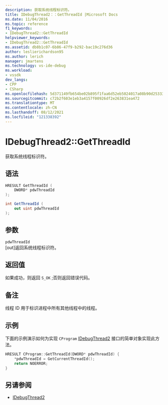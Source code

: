 ```yaml
---
description: 获取系统线程标识符。
title: IDebugThread2：：GetThreadId |Microsoft Docs
ms.date: 11/04/2016
ms.topic: reference
f1_keywords:
- IDebugThread2::GetThreadId
helpviewer_keywords:
- IDebugThread2::GetThreadId
ms.assetid: db8b1c07-6b86-47f9-b292-bac19c276d36
author: leslierichardson95
ms.author: lerich
manager: jmartens
ms.technology: vs-ide-debug
ms.workload:
- vssdk
dev_langs:
- CPP
- CSharp
ms.openlocfilehash: 5d371149fb654be02b895f1faa6d52eb5024017a08b90d253335eee66c2f9ebb
ms.sourcegitcommit: c72b2f603e1eb3a4157f00926df2e263831ea472
ms.translationtype: MT
ms.contentlocale: zh-CN
ms.lasthandoff: 08/12/2021
ms.locfileid: "121338392"
---
```

# <a name="idebugthread2getthreadid"></a>IDebugThread2::GetThreadId
获取系统线程标识符。

## <a name="syntax"></a>语法

```cpp
HRESULT GetThreadId (
    DWORD* pdwThreadId
);
```

```csharp
int GetThreadId (
    out uint pdwThreadId
);
```

## <a name="parameters"></a>参数
`pdwThreadId`\
[out]返回系统线程标识符。

## <a name="return-value"></a>返回值
如果成功，则返回 `S_OK` ;否则返回错误代码。

## <a name="remarks"></a>备注
线程 ID 用于标识进程中所有其他线程中的线程。

## <a name="example"></a>示例
下面的示例演示如何为实现 `CProgram` [IDebugThread2](../../../extensibility/debugger/reference/idebugthread2.md) 接口的简单对象实现此方法。

```cpp
HRESULT CProgram::GetThreadId(DWORD* pdwThreadId) {
    *pdwThreadId = GetCurrentThreadId();
    return NOERROR;
}
```

## <a name="see-also"></a>另请参阅
- [IDebugThread2](../../../extensibility/debugger/reference/idebugthread2.md)
